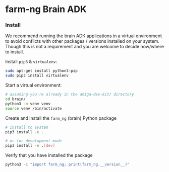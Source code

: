 # farm-ng Brain ADK


### Install

We recommend running the brain ADK applications in a virtual environment to avoid conflicts with other packages / versions installed on your system.
Though this is not a requirement and you are welcome to decide how/where to install.

Install `pip3` & `virtualenv`:
```bash
sudo apt-get install python3-pip
sudo pip3 install virtualenv
```

Start a virtual environment:
```bash
# assuming you're already in the amiga-dev-kit/ directory
cd brain/
python3 -m venv venv
source venv /bin/activate
```

Create and install the `farm_ng` (brain) Python package
```bash
# install to system
pip3 install -e .

# or for development mode
pip3 install -e .[dev]
```

Verify that you have installed the package
```bash
python3 -c "import farm_ng; print(farm_ng.__version__)"
```
